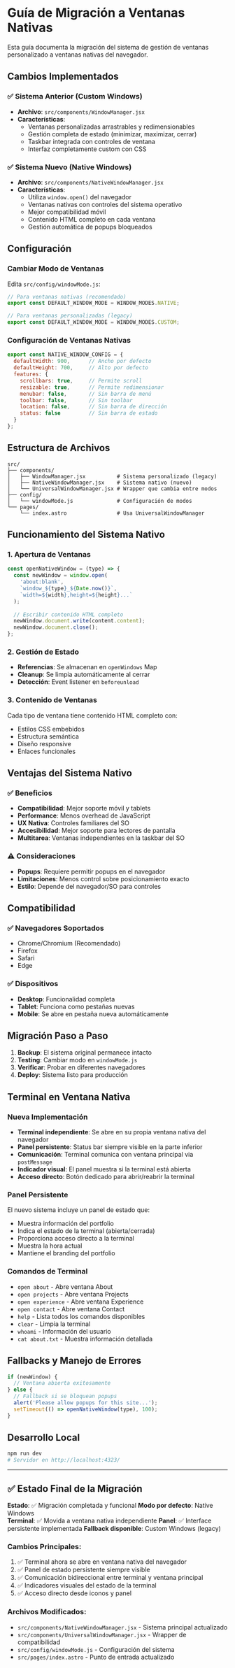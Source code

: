 # Guía de Migración a Ventanas Nativas

Esta guía documenta la migración del sistema de gestión de ventanas personalizado a ventanas nativas del navegador.

## Cambios Implementados

### ✅ Sistema Anterior (Custom Windows)
- **Archivo**: `src/components/WindowManager.jsx`  
- **Características**:
  - Ventanas personalizadas arrastrables y redimensionables
  - Gestión completa de estado (minimizar, maximizar, cerrar)
  - Taskbar integrada con controles de ventana
  - Interfaz completamente custom con CSS

### ✅ Sistema Nuevo (Native Windows) 
- **Archivo**: `src/components/NativeWindowManager.jsx`
- **Características**:
  - Utiliza `window.open()` del navegador
  - Ventanas nativas con controles del sistema operativo
  - Mejor compatibilidad móvil
  - Contenido HTML completo en cada ventana
  - Gestión automática de popups bloqueados

## Configuración

### Cambiar Modo de Ventanas

Edita `src/config/windowMode.js`:

```javascript
// Para ventanas nativas (recomendado)
export const DEFAULT_WINDOW_MODE = WINDOW_MODES.NATIVE;

// Para ventanas personalizadas (legacy)
export const DEFAULT_WINDOW_MODE = WINDOW_MODES.CUSTOM;
```

### Configuración de Ventanas Nativas

```javascript
export const NATIVE_WINDOW_CONFIG = {
  defaultWidth: 900,      // Ancho por defecto
  defaultHeight: 700,     // Alto por defecto
  features: {
    scrollbars: true,     // Permite scroll
    resizable: true,      // Permite redimensionar
    menubar: false,       // Sin barra de menú
    toolbar: false,       // Sin toolbar
    location: false,      // Sin barra de dirección
    status: false         // Sin barra de estado
  }
};
```

## Estructura de Archivos

```
src/
├── components/
│   ├── WindowManager.jsx          # Sistema personalizado (legacy)
│   ├── NativeWindowManager.jsx    # Sistema nativo (nuevo)
│   └── UniversalWindowManager.jsx # Wrapper que cambia entre modos
├── config/
│   └── windowMode.js              # Configuración de modos
└── pages/
    └── index.astro                # Usa UniversalWindowManager
```

## Funcionamiento del Sistema Nativo

### 1. Apertura de Ventanas
```javascript
const openNativeWindow = (type) => {
  const newWindow = window.open(
    'about:blank',
    `window_${type}_${Date.now()}`,
    `width=${width},height=${height}...`
  );
  
  // Escribir contenido HTML completo
  newWindow.document.write(content.content);
  newWindow.document.close();
};
```

### 2. Gestión de Estado
- **Referencias**: Se almacenan en `openWindows` Map
- **Cleanup**: Se limpia automáticamente al cerrar
- **Detección**: Event listener en `beforeunload`

### 3. Contenido de Ventanas
Cada tipo de ventana tiene contenido HTML completo con:
- Estilos CSS embebidos
- Estructura semántica
- Diseño responsive
- Enlaces funcionales

## Ventajas del Sistema Nativo

### ✅ Beneficios
- **Compatibilidad**: Mejor soporte móvil y tablets
- **Performance**: Menos overhead de JavaScript
- **UX Nativa**: Controles familiares del SO
- **Accesibilidad**: Mejor soporte para lectores de pantalla
- **Multitarea**: Ventanas independientes en la taskbar del SO

### ⚠️ Consideraciones
- **Popups**: Requiere permitir popups en el navegador
- **Limitaciones**: Menos control sobre posicionamiento exacto
- **Estilo**: Depende del navegador/SO para controles

## Compatibilidad

### ✅ Navegadores Soportados
- Chrome/Chromium (Recomendado)
- Firefox 
- Safari
- Edge

### ✅ Dispositivos
- **Desktop**: Funcionalidad completa
- **Tablet**: Funciona como pestañas nuevas
- **Mobile**: Se abre en pestaña nueva automáticamente

## Migración Paso a Paso

1. **Backup**: El sistema original permanece intacto
2. **Testing**: Cambiar modo en `windowMode.js`  
3. **Verificar**: Probar en diferentes navegadores
4. **Deploy**: Sistema listo para producción

## Terminal en Ventana Nativa

### Nueva Implementación
- **Terminal independiente**: Se abre en su propia ventana nativa del navegador
- **Panel persistente**: Status bar siempre visible en la parte inferior
- **Comunicación**: Terminal comunica con ventana principal via `postMessage`
- **Indicador visual**: El panel muestra si la terminal está abierta
- **Acceso directo**: Botón dedicado para abrir/reabrir la terminal

### Panel Persistente
El nuevo sistema incluye un panel de estado que:
- Muestra información del portfolio
- Indica el estado de la terminal (abierta/cerrada)
- Proporciona acceso directo a la terminal
- Muestra la hora actual
- Mantiene el branding del portfolio

### Comandos de Terminal
- `open about` - Abre ventana About
- `open projects` - Abre ventana Projects  
- `open experience` - Abre ventana Experience
- `open contact` - Abre ventana Contact
- `help` - Lista todos los comandos disponibles
- `clear` - Limpia la terminal
- `whoami` - Información del usuario
- `cat about.txt` - Muestra información detallada

## Fallbacks y Manejo de Errores

```javascript
if (newWindow) {
  // Ventana abierta exitosamente
} else {
  // Fallback si se bloquean popups
  alert('Please allow popups for this site...');
  setTimeout(() => openNativeWindow(type), 100);
}
```

## Desarrollo Local

```bash
npm run dev
# Servidor en http://localhost:4323/
```

---

## ✅ Estado Final de la Migración

**Estado**: ✅ Migración completada y funcional
**Modo por defecto**: Native Windows  
**Terminal**: ✅ Movida a ventana nativa independiente
**Panel**: ✅ Interface persistente implementada
**Fallback disponible**: Custom Windows (legacy)

### Cambios Principales:
1. ✅ Terminal ahora se abre en ventana nativa del navegador
2. ✅ Panel de estado persistente siempre visible
3. ✅ Comunicación bidireccional entre terminal y ventana principal
4. ✅ Indicadores visuales del estado de la terminal
5. ✅ Acceso directo desde iconos y panel

### Archivos Modificados:
- `src/components/NativeWindowManager.jsx` - Sistema principal actualizado
- `src/components/UniversalWindowManager.jsx` - Wrapper de compatibilidad
- `src/config/windowMode.js` - Configuración del sistema
- `src/pages/index.astro` - Punto de entrada actualizado